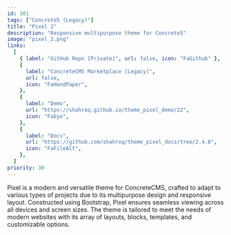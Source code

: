 ```yaml
---
id: 301
tags: ["Concrete5 (Legacy)"]
title: "Pixel 2"
description: "Responsive multipurpose theme for Concrete5"
image: "pixel_2.png"
links:
  [
    { label: "GitHub Repo [Private]", url: false, icon: "FaGithub" },
    {
      label: "ConcreteCMS Marketplace [Legacy]",
      url: false,
      icon: "FaHandPaper",
    },
    {
      label: "Demo",
      url: "https://shahroq.github.io/theme_pixel_demo/22",
      icon: "FaEye",
    },
    {
      label: "Docs",
      url: "https://github.com/shahroq/theme_pixel_docs/tree/2.4.0",
      icon: "FaFileAlt",
    },
  ]
priority: 30
---
```


Pixel is a modern and versatile theme for ConcreteCMS, crafted to adapt to various types of projects due to its multipurpose design and responsive layout. Constructed using Bootstrap, Pixel ensures seamless viewing across all devices and screen sizes. The theme is tailored to meet the needs of modern websites with its array of layouts, blocks, templates, and customizable options.
